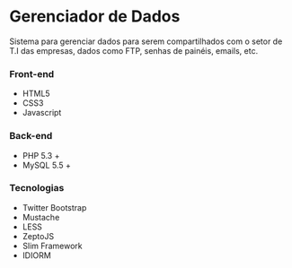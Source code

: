 Gerenciador de Dados
====================

Sistema para gerenciar dados para serem compartilhados com o setor de T.I das empresas, dados como FTP, senhas de painéis, emails, etc.

### Front-end

* HTML5
* CSS3
* Javascript

### Back-end

* PHP 5.3 +
* MySQL 5.5 +

### Tecnologias

* Twitter Bootstrap
* Mustache
* LESS
* ZeptoJS
* Slim Framework
* IDIORM


